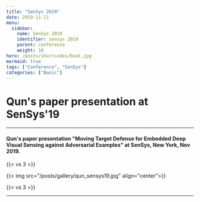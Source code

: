 ```yaml
---
title: "SenSys 2019"
date: 2019-11-11
menu:
  sidebar:
    name: SenSys 2019
    identifier: sensys 2019
    parent: conference
    weight: 10
hero: /posts/shortcodes/boat.jpg
mermaid: true
tags: ["Conference", "SenSys"]
categories: ["Basic"]
---
```

# Qun's paper presentation at SenSys'19

---

#### Qun's paper presentation "Moving Target Defense for Embedded Deep Visual Sensing against Adversarial Examples" at SenSys, New York, Nov 2019.

{{< vs 3 >}}

{{< img src="/posts/gallery/qun_sensys19.jpg" align="center">}}

{{< vs 3 >}}

---
